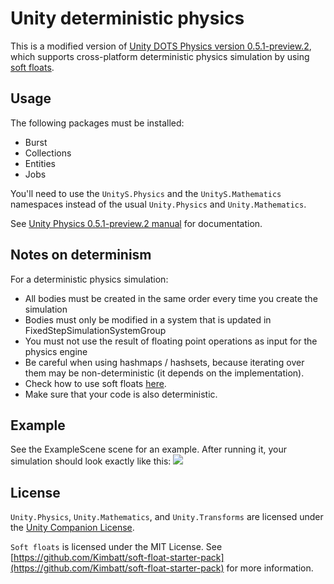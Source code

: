 # Unity deterministic physics

This is a modified version of [Unity DOTS Physics version 0.5.1-preview.2](https://docs.unity3d.com/Packages/com.unity.physics@0.5/manual/index.html), which supports cross-platform deterministic physics simulation by using [soft floats](https://github.com/Kimbatt/soft-float-starter-pack).

## Usage
The following packages must be installed:
- Burst
- Collections
- Entities
- Jobs

You'll need to use the `UnityS.Physics` and the `UnityS.Mathematics` namespaces instead of the usual `Unity.Physics` and `Unity.Mathematics`.

See [Unity Physics 0.5.1-preview.2 manual](https://docs.unity3d.com/Packages/com.unity.physics@0.5/manual/index.html) for documentation.

## Notes on determinism
For a deterministic physics simulation:
- All bodies must be created in the same order every time you create the simulation
- Bodies must only be modified in a system that is updated in FixedStepSimulationSystemGroup
- You must not use the result of floating point operations as input for the physics engine
- Be careful when using hashmaps / hashsets, because iterating over them may be non-deterministic (it depends on the implementation).
- Check how to use soft floats [here](https://github.com/Kimbatt/soft-float-starter-pack#how-to-use).
- Make sure that your code is also deterministic.

## Example
See the ExampleScene scene for an example. After running it, your simulation should look exactly like this:
![](deterministic.gif)

## License
`Unity.Physics`, `Unity.Mathematics`, and `Unity.Transforms` are licensed under the [Unity Companion License](https://unity3d.com/legal/licenses/Unity_Companion_License).

`Soft floats` is licensed under the MIT License. See [https://github.com/Kimbatt/soft-float-starter-pack](https://github.com/Kimbatt/soft-float-starter-pack) for more information.
